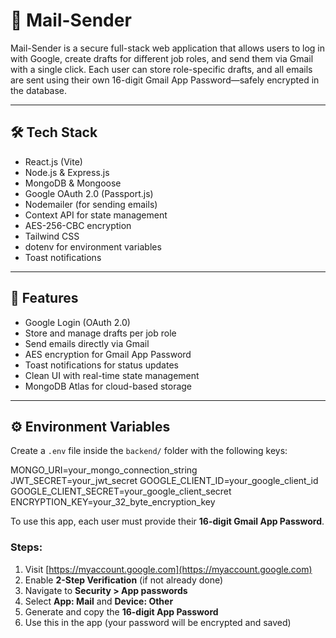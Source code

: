 # 📧 Mail-Sender

Mail-Sender is a secure full-stack web application that allows users to log in with Google, create drafts for different job roles, and send them via Gmail with a single click. Each user can store role-specific drafts, and all emails are sent using their own 16-digit Gmail App Password—safely encrypted in the database.

---

## 🛠️ Tech Stack

- React.js (Vite)  
- Node.js & Express.js  
- MongoDB & Mongoose  
- Google OAuth 2.0 (Passport.js)  
- Nodemailer (for sending emails)  
- Context API for state management  
- AES-256-CBC encryption  
- Tailwind CSS  
- dotenv for environment variables  
- Toast notifications

---

## 🚀 Features

- Google Login (OAuth 2.0)  
- Store and manage drafts per job role  
- Send emails directly via Gmail  
- AES encryption for Gmail App Password  
- Toast notifications for status updates  
- Clean UI with real-time state management  
- MongoDB Atlas for cloud-based storage

---

## ⚙️ Environment Variables

Create a `.env` file inside the `backend/` folder with the following keys:

MONGO_URI=your_mongo_connection_string
JWT_SECRET=your_jwt_secret
GOOGLE_CLIENT_ID=your_google_client_id
GOOGLE_CLIENT_SECRET=your_google_client_secret 
ENCRYPTION_KEY=your_32_byte_encryption_key

To use this app, each user must provide their **16-digit Gmail App Password**.

### Steps:
1. Visit [https://myaccount.google.com](https://myaccount.google.com)
2. Enable **2-Step Verification** (if not already done)
3. Navigate to **Security > App passwords**
4. Select **App: Mail** and **Device: Other**
5. Generate and copy the **16-digit App Password**
6. Use this in the app (your password will be encrypted and saved)
